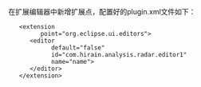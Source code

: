 在扩展编辑器中新增扩展点，配置好的plugin.xml文件如下：

```
   <extension
         point="org.eclipse.ui.editors">
      <editor
            default="false"
            id="com.hirain.analysis.radar.editor1"
            name="name">
      </editor>
   </extension>
```





